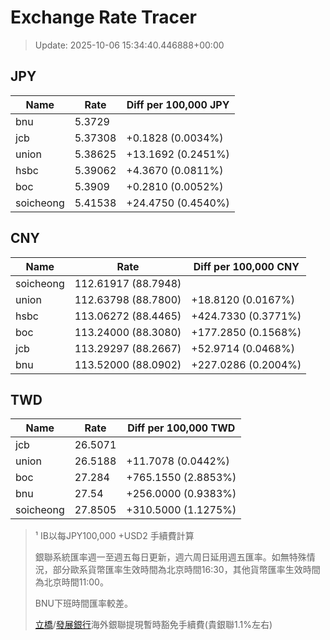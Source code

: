# Exchange Rate Tracer

> Update: 2025-10-06 15:34:40.446888+00:00

## JPY

| Name      |    Rate | Diff per 100,000 JPY   |
|-----------|---------|------------------------|
| bnu       | 5.3729  |                        |
| jcb       | 5.37308 | +0.1828 (0.0034%)      |
| union     | 5.38625 | +13.1692 (0.2451%)     |
| hsbc      | 5.39062 | +4.3670 (0.0811%)      |
| boc       | 5.3909  | +0.2810 (0.0052%)      |
| soicheong | 5.41538 | +24.4750 (0.4540%)     |

## CNY

| Name      | Rate                | Diff per 100,000 CNY   |
|-----------|---------------------|------------------------|
| soicheong | 112.61917	(88.7948) |                        |
| union     | 112.63798	(88.7800) | +18.8120 (0.0167%)     |
| hsbc      | 113.06272	(88.4465) | +424.7330 (0.3771%)    |
| boc       | 113.24000	(88.3080) | +177.2850 (0.1568%)    |
| jcb       | 113.29297	(88.2667) | +52.9714 (0.0468%)     |
| bnu       | 113.52000	(88.0902) | +227.0286 (0.2004%)    |

## TWD

| Name      |    Rate | Diff per 100,000 TWD   |
|-----------|---------|------------------------|
| jcb       | 26.5071 |                        |
| union     | 26.5188 | +11.7078 (0.0442%)     |
| boc       | 27.284  | +765.1550 (2.8853%)    |
| bnu       | 27.54   | +256.0000 (0.9383%)    |
| soicheong | 27.8505 | +310.5000 (1.1275%)    |


> ¹ IB以每JPY100,000 +USD2 手續費計算
>
> 銀聯系統匯率週一至週五每日更新，週六周日延用週五匯率。如無特殊情況，部分歐系貨幣匯率生效時間為北京時間16:30，其他貨幣匯率生效時間為北京時間11:00。
>
> BNU下班時間匯率較差。
>
> [立橋](https://www.wlbank.com.mo/uploads/ueditor/file/20181211/1544536513900230.pdf)/[發展銀行](https://www.mdb.com.mo/Service_Charges_20230728.pdf)海外銀聯提現暫時豁免手續費(貴銀聯1.1%左右)

